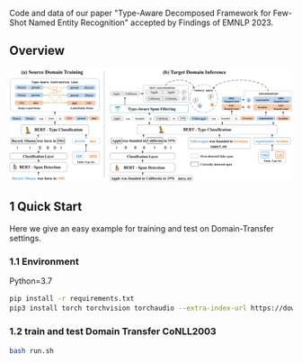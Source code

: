 Code and data of our paper "Type-Aware Decomposed Framework for Few-Shot Named Entity Recognition" accepted by Findings of EMNLP 2023.

## Overview

![Framework of TadNER](framework.jpg)


## 1 Quick Start
Here we give an easy example for training and test on Domain-Transfer settings.
### 1.1 Environment

Python=3.7

```bash
pip install -r requirements.txt
pip3 install torch torchvision torchaudio --extra-index-url https://download.pytorch.org/whl/cu116
```

### 1.2 train and test Domain Transfer CoNLL2003

```bash
bash run.sh
```
